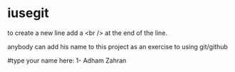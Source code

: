 # iusegit

to create a new line add a
	\<br /\>
at the end of the line.

anybody can add his name to this project as an exercise to using git/github

#type your name here:
1- Adham Zahran<br/>
